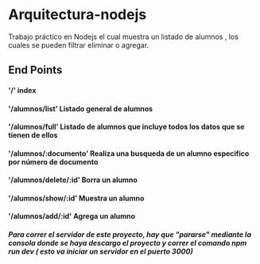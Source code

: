# Arquitectura-nodejs
Trabajo práctico en Nodejs el cual muestra un listado de alumnos , los cuales se pueden filtrar eliminar o agregar.

## End Points
#### '/' index
#### '/alumnos/list'  Listado general de alumnos
#### '/alumnos/full' Listado de alumnos que incluye todos los datos que se tienen de ellos
#### '/alumnos/:documento' Realiza una busqueda de un alumno especifico por número de documento
#### '/alumnos/delete/:id' Borra un alumno
#### '/alumnos/show/:id' Muestra un alumno
#### '/alumnos/add/:id' Agrega un alumno


##### Para correr el servidor de este proyecto, hay que "pararse" mediante la consola donde se haya descargo el proyecto y correr el comando npm run dev ( esto va iniciar un servidor en el puerto 3000) 

